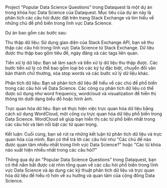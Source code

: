 Project "Popular Data Science Questions" trong Dataquest là một dự án trong khóa học Data Science của Dataquest. Mục tiêu của dự án này là phân tích các câu hỏi được đặt trên trang Stack Exchange và tìm hiểu về những chủ đề phổ biến trong lĩnh vực Data Science.

Dự án bao gồm các bước sau:

Thu thập dữ liệu: Sử dụng giao diện của Stack Exchange API, bạn sẽ thu thập các câu hỏi trong lĩnh vực Data Science từ Stack Exchange. Dữ liệu được thu thập bao gồm tiêu đề, ngày đăng và các tags liên quan.

Tiền xử lý dữ liệu: Bạn sẽ làm sạch và tiền xử lý dữ liệu thu thập được. Các bước tiền xử lý có thể bao gồm loại bỏ các ký tự đặc biệt, chuyển đổi văn bản thành chữ thường, xóa stop words và các bước xử lý dữ liệu khác.

Phân tích dữ liệu: Bạn sẽ phân tích dữ liệu để hiểu về các chủ đề phổ biến trong các câu hỏi về Data Science. Các công cụ phân tích dữ liệu có thể được sử dụng như word frequency, wordcloud và visualization để hiển thị thông tin dưới dạng biểu đồ hoặc hình ảnh.

Trực quan hóa dữ liệu: Bạn sẽ thực hiện việc trực quan hóa dữ liệu bằng cách sử dụng WordCloud, một công cụ trực quan hóa dữ liệu phổ biến trong Data Science. WordCloud sẽ giúp bạn hiển thị các từ phổ biến nhất trong các câu hỏi và làm nổi bật các từ quan trọng.

Kết luận: Cuối cùng, bạn sẽ rút ra những kết luận từ phân tích dữ liệu và trực quan hóa của mình. Bạn có thể trả lời các câu hỏi như "Các chủ đề nào được quan tâm nhiều nhất trong lĩnh vực Data Science?" hoặc "Các từ khóa nào xuất hiện nhiều nhất trong các câu hỏi?"

Thông qua dự án "Popular Data Science Questions" trong Dataquest, bạn có thể nắm bắt được cái nhìn tổng quan về các câu hỏi phổ biến trong lĩnh vực Data Science và áp dụng các kỹ thuật phân tích dữ liệu và trực quan hóa dữ liệu để hiểu rõ hơn về xu hướng và quan tâm của cộng đồng Data Science.
